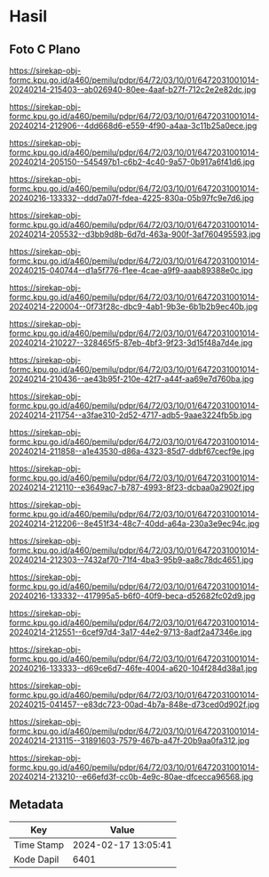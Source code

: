 # Hasil

## Foto C Plano

https://sirekap-obj-formc.kpu.go.id/a460/pemilu/pdpr/64/72/03/10/01/6472031001014-20240214-215403--ab026940-80ee-4aaf-b27f-712c2e2e82dc.jpg

https://sirekap-obj-formc.kpu.go.id/a460/pemilu/pdpr/64/72/03/10/01/6472031001014-20240214-212906--4dd668d6-e559-4f90-a4aa-3c11b25a0ece.jpg

https://sirekap-obj-formc.kpu.go.id/a460/pemilu/pdpr/64/72/03/10/01/6472031001014-20240214-205150--545497b1-c6b2-4c40-9a57-0b917a6f41d6.jpg

https://sirekap-obj-formc.kpu.go.id/a460/pemilu/pdpr/64/72/03/10/01/6472031001014-20240216-133332--ddd7a07f-fdea-4225-830a-05b97fc9e7d6.jpg

https://sirekap-obj-formc.kpu.go.id/a460/pemilu/pdpr/64/72/03/10/01/6472031001014-20240214-205532--d3bb9d8b-6d7d-463a-900f-3af760495593.jpg

https://sirekap-obj-formc.kpu.go.id/a460/pemilu/pdpr/64/72/03/10/01/6472031001014-20240215-040744--d1a5f776-f1ee-4cae-a9f9-aaab89388e0c.jpg

https://sirekap-obj-formc.kpu.go.id/a460/pemilu/pdpr/64/72/03/10/01/6472031001014-20240214-220004--0f73f28c-dbc9-4ab1-9b3e-6b1b2b9ec40b.jpg

https://sirekap-obj-formc.kpu.go.id/a460/pemilu/pdpr/64/72/03/10/01/6472031001014-20240214-210227--328465f5-87eb-4bf3-9f23-3d15f48a7d4e.jpg

https://sirekap-obj-formc.kpu.go.id/a460/pemilu/pdpr/64/72/03/10/01/6472031001014-20240214-210436--ae43b95f-210e-42f7-a44f-aa69e7d760ba.jpg

https://sirekap-obj-formc.kpu.go.id/a460/pemilu/pdpr/64/72/03/10/01/6472031001014-20240214-211754--a3fae310-2d52-4717-adb5-9aae3224fb5b.jpg

https://sirekap-obj-formc.kpu.go.id/a460/pemilu/pdpr/64/72/03/10/01/6472031001014-20240214-211858--a1e43530-d86a-4323-85d7-ddbf67cecf9e.jpg

https://sirekap-obj-formc.kpu.go.id/a460/pemilu/pdpr/64/72/03/10/01/6472031001014-20240214-212110--e3649ac7-b787-4993-8f23-dcbaa0a2902f.jpg

https://sirekap-obj-formc.kpu.go.id/a460/pemilu/pdpr/64/72/03/10/01/6472031001014-20240214-212206--8e451f34-48c7-40dd-a64a-230a3e9ec94c.jpg

https://sirekap-obj-formc.kpu.go.id/a460/pemilu/pdpr/64/72/03/10/01/6472031001014-20240214-212303--7432af70-71f4-4ba3-95b9-aa8c78dc4651.jpg

https://sirekap-obj-formc.kpu.go.id/a460/pemilu/pdpr/64/72/03/10/01/6472031001014-20240216-133332--417995a5-b6f0-40f9-beca-d52682fc02d9.jpg

https://sirekap-obj-formc.kpu.go.id/a460/pemilu/pdpr/64/72/03/10/01/6472031001014-20240214-212551--6cef97d4-3a17-44e2-9713-8adf2a47346e.jpg

https://sirekap-obj-formc.kpu.go.id/a460/pemilu/pdpr/64/72/03/10/01/6472031001014-20240216-133333--d69ce6d7-46fe-4004-a620-104f284d38a1.jpg

https://sirekap-obj-formc.kpu.go.id/a460/pemilu/pdpr/64/72/03/10/01/6472031001014-20240215-041457--e83dc723-00ad-4b7a-848e-d73ced0d902f.jpg

https://sirekap-obj-formc.kpu.go.id/a460/pemilu/pdpr/64/72/03/10/01/6472031001014-20240214-213115--31891603-7579-467b-a47f-20b9aa0fa312.jpg

https://sirekap-obj-formc.kpu.go.id/a460/pemilu/pdpr/64/72/03/10/01/6472031001014-20240214-213210--e66efd3f-cc0b-4e9c-80ae-dfcecca96568.jpg


## Metadata

| Key        | Value               |
| ---------- | ------------------- |
| Time Stamp | 2024-02-17 13:05:41 |
| Kode Dapil | 6401                |




